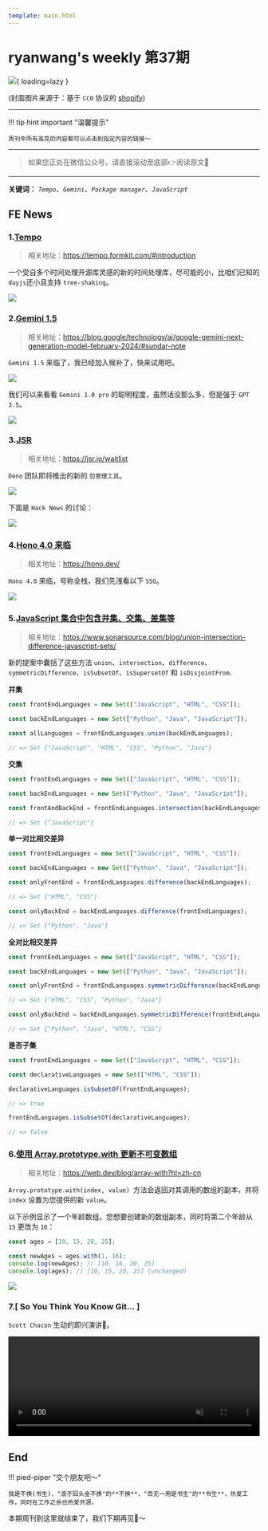 ```yaml
---
template: main.html
---
```


# ryanwang's weekly 第37期

![](https://bigdreamerblog.oss-cn-beijing.aliyuncs.com/nextBlog/ugziOI.png?x-oss-process=image/auto-orient,1/interlace,1/quality,q_90/format,webp){ loading=lazy }


(封面图片来源于：基于 `CC0` 协议的 [shopify](https://www.shopify.com/stock-photos/photos/three-roses-in-a-red-glass-vase))

------

!!! tip hint important "温馨提示"

    周刊中所有高亮的内容都可以点击到指定内容的链接～

---
> 如果您正处在微信公众号，请直接滚动至底部👉阅读原文🫶

---

**关键词：** *`Tempo`*、*`Gemini`*、*`Package manager`*、*`JavaScript`*

## FE News

### 1.[Tempo](https://tempo.formkit.com/#introduction)
> 相关地址：https://tempo.formkit.com/#introduction

一个受自多个时间处理开源库灵感的新的时间处理库，尽可能的小，比咱们已知的 `dayjs`还小且支持 `tree-shaking`。

![](https://bigdreamerblog.oss-cn-beijing.aliyuncs.com/nextBlog/5hOmuJ.png)

### 2.[Gemini 1.5](https://blog.google/technology/ai/google-gemini-next-generation-model-february-2024/#sundar-note)
> 相关地址：https://blog.google/technology/ai/google-gemini-next-generation-model-february-2024/#sundar-note

`Gemini 1.5` 来临了，我已经加入候补了，快来试用吧。

![](https://bigdreamerblog.oss-cn-beijing.aliyuncs.com/nextBlog/ihkP9y.png)

我们可以来看看 `Gemini 1.0 pro` 的聪明程度，虽然话没那么多，但是强于 `GPT 3.5`。

![](https://bigdreamerblog.oss-cn-beijing.aliyuncs.com/nextBlog/dl3WnC.png)

### 3.[JSR](https://jsr.io/waitlist)
> 相关地址：https://jsr.io/waitlist

`Deno` 团队即将推出的新的 `包管理工具`。

![](https://bigdreamerblog.oss-cn-beijing.aliyuncs.com/nextBlog/mmNkmP.png)

下面是 `Hack News` 的讨论：

![](https://bigdreamerblog.oss-cn-beijing.aliyuncs.com/nextBlog/6qRDge.png)

### 4.[Hono 4.0 来临](https://hono.dev/)
> 相关地址：https://hono.dev/

`Hono 4.0` 来临，号称全栈，我们先浅看以下 `SSG`。

![](https://bigdreamerblog.oss-cn-beijing.aliyuncs.com/nextBlog/Hcse5O.png)

### 5.[JavaScript 集合中包含并集、交集、差集等](https://www.sonarsource.com/blog/union-intersection-difference-javascript-sets/)
> 相关地址：https://www.sonarsource.com/blog/union-intersection-difference-javascript-sets/

新的提案中囊括了这些方法 `union`、`intersection`、`difference`、`symmetricDifference`、`isSubsetOf`、`isSupersetOf` 和 `isDisjointFrom`.

**并集**

```typescript
const frontEndLanguages = new Set(["JavaScript", "HTML", "CSS"]);

const backEndLanguages = new Set(["Python", "Java", "JavaScript"]);

const allLanguages = frontEndLanguages.union(backEndLanguages);

// => Set {"JavaScript", "HTML", "CSS", "Python", "Java"}
```
**交集**

```typescript
const frontEndLanguages = new Set(["JavaScript", "HTML", "CSS"]);

const backEndLanguages = new Set(["Python", "Java", "JavaScript"]);

const frontAndBackEnd = frontEndLanguages.intersection(backEndLanguages);

// => Set {"JavaScript"} 

```

**单一对比相交差异**

```typescript
const frontEndLanguages = new Set(["JavaScript", "HTML", "CSS"]);

const backEndLanguages = new Set(["Python", "Java", "JavaScript"]);

const onlyFrontEnd = frontEndLanguages.difference(backEndLanguages);

// => Set {"HTML", "CSS"} 

const onlyBackEnd = backEndLanguages.difference(frontEndLanguages);

// => Set {"Python", "Java"}

```

**全对比相交差异**

```typescript
const frontEndLanguages = new Set(["JavaScript", "HTML", "CSS"]);

const backEndLanguages = new Set(["Python", "Java", "JavaScript"]);

const onlyFrontEnd = frontEndLanguages.symmetricDifference(backEndLanguages);

// => Set {"HTML", "CSS", "Python", "Java"} 

const onlyBackEnd = backEndLanguages.symmetricDifference(frontEndLanguages);

// => Set {"Python", "Java", "HTML", "CSS"}
```

**是否子集**

```typescript
const frontEndLanguages = new Set(["JavaScript", "HTML", "CSS"]);

const declarativeLanguages = new Set(["HTML", "CSS"]);

declarativeLanguages.isSubsetOf(frontEndLanguages);

// => true

frontEndLanguages.isSubsetOf(declarativeLanguages);

// => false
```

### 6.[使用 Array.prototype.with 更新不可变数组](https://web.dev/blog/array-with?hl=zh-cn)
> 相关地址：https://web.dev/blog/array-with?hl=zh-cn

`Array.prototype.with(index, value) `方法会返回对其调用的数组的副本，并将 `index` 设置为您提供的新 `value`。

以下示例显示了一个年龄数组。您想要创建新的数组副本，同时将第二个年龄从 `15` 更改为 `16`：

```typescript
const ages = [10, 15, 20, 25];

const newAges = ages.with(1, 16);
console.log(newAges); // [10, 16, 20, 25]
console.log(ages); // [10, 15, 20, 25] (unchanged)
```

![](https://bigdreamerblog.oss-cn-beijing.aliyuncs.com/nextBlog/47xdVT.png)

### 7.[ So You Think You Know Git... ]

`Scott Chacon` 生动的即兴演讲🎤。

<video  controls width="100%" height="200" muted>
    <source type="video/mp4"  src="https://bigdreamerblog.oss-cn-beijing.aliyuncs.com/nextBlog/So You Think You Know Git - FOSDEM 2024.mp4" />
</video>


## End

!!! pied-piper "交个朋友吧～"

    我是不换(书生)，"浪子回头金不换"的**不换**，"百无一用是书生"的**书生**，热爱工作，同时在工作之余也热爱开源。

本期周刊到这里就结束了，我们下期再见👋～
